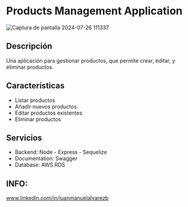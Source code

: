 # Products Management Application
![Captura de pantalla 2024-07-26 111337](https://github.com/user-attachments/assets/811979bb-3ef7-4dd7-8ad3-f462c7cee144)

## Descripción

Una aplicación para gestionar productos, que permite crear, editar, y eliminar productos.

## Características

- Listar productos
- Añadir nuevos productos
- Editar productos existentes
- Eliminar productos

## Servicios

- Backend: Node - Express - Sequelize
- Documentation: Swagger
- Database: AWS RDS

## INFO:
www.linkedin.com/in/juanmanuelalvarezb



